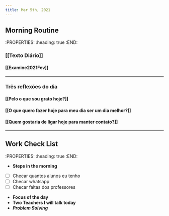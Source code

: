 ```yaml
---
title: Mar 5th, 2021
---
```


## **Morning Routine**
:PROPERTIES:
:heading: true
:END:
### **[[Texto Diário]]**
#### [[Examine2021Fev]]
---
### **Três reflexões do dia**
#### [[Pelo o que sou grato hoje?]]
#### [[O que quero fazer hoje para meu dia ser um dia melhor?]]
#### [[Quem gostaria de ligar hoje para manter contato?]]
---
## Work Check List
:PROPERTIES:
:heading: true
:END:
- **Steps in the morning**
- [ ] Checar quantos alunos eu tenho
- [ ] Checar whatsapp
- [ ] Checar faltas dos professores
- **Focus of the day**
- **Two Teachers I will talk today**
- ***Problem Solving***

